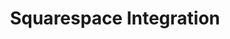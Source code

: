 ---
title: Squarespace Integration
integrationName: Squarespace
slug: squarespace
highlights: |
    Referral SaaSquatch's Squarespace integration leverages your existing Squarespace website to install your referral program without editing any code.
keyFeatures:
 - Drag-and-Drop code snippet install
 - Leverage your existing Squarespace website
 - No editing of website code required
 - Completely configure your referral program through the SaaSquatch Portal.
moreInfo:
 - "[Squarespace Quickstart Guide](/developer/squarespace)"
 - "[Install Guide for Marketers](/guides/morp-install)"
category: landingPage
template: intergrationLander.html
---